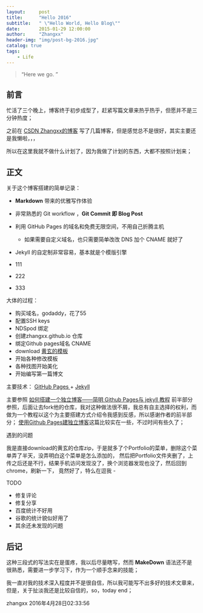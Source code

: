 ```yaml
---
layout:     post
title:      "Hello 2016"
subtitle:   " \"Hello World, Hello Blog\""
date:       2015-01-29 12:00:00
author:     "Zhangxx"
header-img: "img/post-bg-2016.jpg"
catalog: true
tags:
    - Life
---
```


> “Here we go. ”


## 前言

忙活了三个晚上，博客终于初步成型了，赶紧写篇文章来热乎热乎，但愿并不是三分钟热度；

之前在 [CSDN Zhangxx的博客](http://blog.csdn.net/zxx886688) 写了几篇博客，但是感觉总不是很好，其实主要还是我懒啦，，，

所以在这里我就不做什么计划了，因为我做了计划的东西，大都不按照计划来；

## 正文

关于这个博客搭建的简单记录：

* **Markdown** 带来的优雅写作体验
* 非常熟悉的 Git workflow ，**Git Commit 即 Blog Post**
* 利用 GitHub Pages 的域名和免费无限空间，不用自己折腾主机
	* 如果需要自定义域名，也只需要简单改改 DNS 加个 CNAME 就好了 
* Jekyll 的自定制非常容易，基本就是个模版引擎

* 111
* 222
* 333

大体的过程：
* 购买域名，godaddy，花了55
* 配置SSH keys
* NDSpod 绑定
* 创建zhangxx.github.io 仓库
* 绑定Github pages域名 CNAME
* download [黄玄的模板]()
* 开始各种修改模板
* 各种找图开始美化
* 开始编写第一篇博文

主要技术：
[ GitHub Pages ](https://pages.github.com/) + [ Jekyll ](http://jekyllrb.com/)

主要参照
[如何搭建一个独立博客——简明 Github Pages与 jekyll 教程](http://cnfeat.com/blog/2014/05/10/how-to-build-a-blog/) 前半部分参照，后面让去fork他的仓库，我对这种做法很不屑，我总有自主选择的权利，而做为一个教程以这个为主要搭建方式介绍令我感到反感，所以感谢作者的前半部分；
[使用Github Pages建独立博客](http://beiyuu.com/github-pages/)这篇比较实在一些，不过时间有些久了；



遇到的问题

我是直接download的黄玄的仓库zip，于是就多了个Portfolio的菜单，删除这个菜单弄了半天，没弄明白这个菜单是怎么添加的，
然后把Portfolio文件夹删了，上传之后还是不行，结果手机访问发现没了，换个浏览器发现也没了，然后回到chrome，刷新一下，
竟然好了，特么在逗我 *-*


TODO
* 修复评论
* 修复分享
* 百度统计不好用
* 谷歌的统计貌似好用了
* 其余还未发现的问题

## 后记

这种三段式的写法实在是蛋疼，我以后尽量瞎写，然而 **MakeDown** 语法还不是很熟悉，需要进一步学习下，作为一个顺手念来的技能；

我一直对我的技术深入程度并不是很自信，所以我可能写不出多好的技术文章来，但是，关于扯淡我还是比较自信的，so，today end；

zhangxx 2016年4月28日02:33:56
